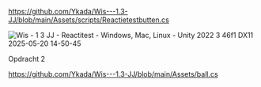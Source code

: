 https://github.com/Ykada/Wis---1.3-JJ/blob/main/Assets/scripts/Reactietestbutten.cs

![Wis - 1 3 JJ - Reactitest - Windows, Mac, Linux - Unity 2022 3 46f1 _DX11_ 2025-05-20 14-50-45](https://github.com/user-attachments/assets/05d055ce-cff4-4947-9373-19060c0fc6be)


Opdracht 2

https://github.com/Ykada/Wis---1.3-JJ/blob/main/Assets/ball.cs
